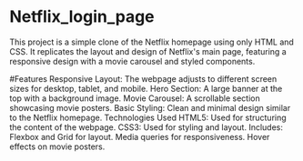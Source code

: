 # Netflix_login_page
This project is a simple clone of the Netflix homepage using only HTML and CSS. It replicates the layout and design of Netflix's main page, featuring a responsive design with a movie carousel and styled components.

#Features
Responsive Layout: The webpage adjusts to different screen sizes for desktop, tablet, and mobile.
Hero Section: A large banner at the top with a background image.
Movie Carousel: A scrollable section showcasing movie posters.
Basic Styling: Clean and minimal design similar to the Netflix homepage.
Technologies Used
HTML5: Used for structuring the content of the webpage.
CSS3: Used for styling and layout. Includes:
Flexbox and Grid for layout.
Media queries for responsiveness.
Hover effects on movie posters.
